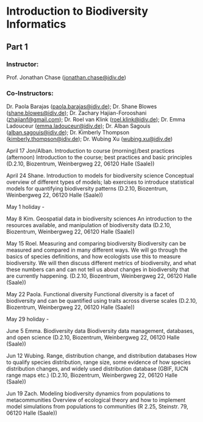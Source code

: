 # Introduction to Biodiversity Informatics

## Part 1
### Instructor: 
Prof. Jonathan Chase (jonathan.chase@idiv.de)

### Co-Instructors:
Dr. Paola Barajas (paola.barajas@idiv.de); Dr. Shane Blowes (shane.blowes@idiv.de); Dr. Zachary Hajian-Forooshani (zhajianf@gmail.com); Dr. Roel van Klink (roel.klink@idiv.de); Dr. Emma Ladouceur (emma.ladouceur@idiv.de); Dr. Alban Sagouis (alban.sagouis@idiv.de); Dr. Kimberly Thompson (kimberly.thompson@idiv.de);  Dr. Wubing Xu (wubing.xu@idiv.de)
 

April 17	Jon/Alban.	Introduction to course (morning)/best practices (afternoon)	
Introduction to the course; best practices and basic principles	(D.2.10, Biozentrum, Weinbergweg 22, 06120 Halle (Saale))

April 24	Shane.	Introduction to models for biodiversity science
Conceptual overview of different types of models; lab exercises to introduce statistical models for quantifying biodiversity patterns	(D.2.10, Biozentrum, Weinbergweg 22, 06120 Halle (Saale))

May 1	holiday 	-		

May 8	Kim.	Geospatial data in biodiversity sciences	An introduction to the resources available, and manipulation of biodiversity data	(D.2.10, Biozentrum, Weinbergweg 22, 06120 Halle (Saale))

May 15	Roel.	Measuring and comparing biodiversity	Biodiversity can be measured and compared in many different ways. We will go through the basics of species definitions, and how ecologists use this to measure biodiversity. We will then discuss different metrics of biodiversity, and what these numbers can and can not tell us about changes in biodiversity that are currently happening. 	(D.2.10, Biozentrum, Weinbergweg 22, 06120 Halle (Saale))

May 22	Paola.	Functional diversity 	Functional diversity is a facet of biodiversity and can be quantified using traits across diverse scales	(D.2.10, Biozentrum, Weinbergweg 22, 06120 Halle (Saale))

May 29	holiday  	-		

June 5	Emma.	Biodiversity data	Biodiversity data management, databases, and open science	(D.2.10, Biozentrum, Weinbergweg 22, 06120 Halle (Saale))

Jun 12	Wubing.	Range, distribution change, and distribution databases	How to qualify species distribution, range size, some evidence of how species distribution changes, and widely used distribution database (GBIF, IUCN range maps etc.)	(D.2.10, Biozentrum, Weinbergweg 22, 06120 Halle (Saale))

Jun 19	Zach.	Modeling biodiversity dynamics from populations to metacommunities	Overview of ecological theory and how to implement model simulations from populations to communities	(R 2.25, Steinstr. 79, 06120 Halle (Saale))
